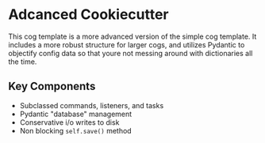 # Adcanced Cookiecutter

This cog template is a more advanced version of the simple cog template. It includes a more robust structure for larger cogs, and utilizes Pydantic to objectify config data so that youre not messing around with dictionaries all the time.

## Key Components

- Subclassed commands, listeners, and tasks
- Pydantic "database" management
- Conservative i/o writes to disk
- Non blocking `self.save()` method
